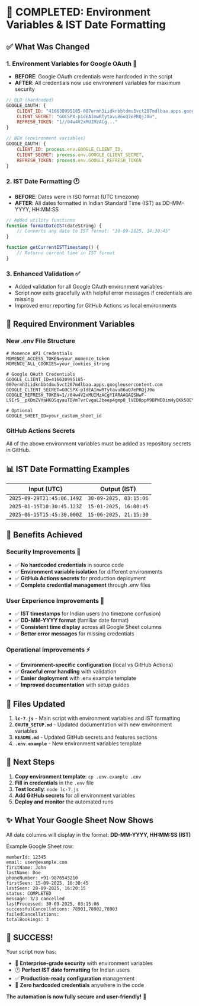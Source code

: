 # 🎉 COMPLETED: Environment Variables & IST Date Formatting

## ✅ **What Was Changed**

### 1. **Environment Variables for Google OAuth** 🔐
- **BEFORE**: Google OAuth credentials were hardcoded in the script
- **AFTER**: All credentials now use environment variables for maximum security

```javascript
// OLD (hardcoded)
GOOGLE_OAUTH: {
    CLIENT_ID: "416630995185-007ermh3iidknbbtdmu5vct207mdlbaa.apps.googleusercontent.com",
    CLIENT_SECRET: "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",
    REFRESH_TOKEN: "1//04w4V2xMUIMzACg..."
}

// NEW (environment variables)  
GOOGLE_OAUTH: {
    CLIENT_ID: process.env.GOOGLE_CLIENT_ID,
    CLIENT_SECRET: process.env.GOOGLE_CLIENT_SECRET,
    REFRESH_TOKEN: process.env.GOOGLE_REFRESH_TOKEN
}
```

### 2. **IST Date Formatting** 🕐
- **BEFORE**: Dates were in ISO format (UTC timezone)
- **AFTER**: All dates formatted in Indian Standard Time (IST) as DD-MM-YYYY, HH:MM:SS

```javascript
// Added utility functions
function formatDateIST(dateString) {
    // Converts any date to IST format: "30-09-2025, 14:30:45"
}

function getCurrentISTTimestamp() {
    // Returns current time in IST format
}
```

### 3. **Enhanced Validation** ✅
- Added validation for all Google OAuth environment variables
- Script now exits gracefully with helpful error messages if credentials are missing
- Improved error reporting for GitHub Actions vs local environments

## 🔧 **Required Environment Variables**

### **New .env File Structure**
```env
# Momence API Credentials
MOMENCE_ACCESS_TOKEN=your_momence_token
MOMENCE_ALL_COOKIES=your_cookies_string

# Google OAuth Credentials  
GOOGLE_CLIENT_ID=416630995185-007ermh3iidknbbtdmu5vct207mdlbaa.apps.googleusercontent.com
GOOGLE_CLIENT_SECRET=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
GOOGLE_REFRESH_TOKEN=1//04w4V2xMUIMzACgYIARAAGAQSNwF-L9Ir5__pXDmZVYaHKOSqyauTDVmTvrCvgaL2beep4gmp8_lVED0ppM9BPWDDimHyQKk50EY

# Optional
GOOGLE_SHEET_ID=your_custom_sheet_id
```

### **GitHub Actions Secrets**
All of the above environment variables must be added as repository secrets in GitHub.

## 📊 **IST Date Formatting Examples**

| Input (UTC) | Output (IST) |
|-------------|--------------|
| `2025-09-29T21:45:06.149Z` | `30-09-2025, 03:15:06` |
| `2025-01-15T10:30:45.123Z` | `15-01-2025, 16:00:45` |
| `2025-06-15T15:45:30.000Z` | `15-06-2025, 21:15:30` |

## 🎯 **Benefits Achieved**

### **Security Improvements** 🔐
- ✅ **No hardcoded credentials** in source code
- ✅ **Environment variable isolation** for different environments  
- ✅ **GitHub Actions secrets** for production deployment
- ✅ **Complete credential management** through .env files

### **User Experience Improvements** 🚀
- ✅ **IST timestamps** for Indian users (no timezone confusion)
- ✅ **DD-MM-YYYY format** (familiar date format)
- ✅ **Consistent time display** across all Google Sheet columns
- ✅ **Better error messages** for missing credentials

### **Operational Improvements** ⚡
- ✅ **Environment-specific configuration** (local vs GitHub Actions)
- ✅ **Graceful error handling** with validation
- ✅ **Easier deployment** with .env.example template
- ✅ **Improved documentation** with setup guides

## 📁 **Files Updated**

1. **`lc-7.js`** - Main script with environment variables and IST formatting
2. **`OAUTH_SETUP.md`** - Updated documentation with new environment variables
3. **`README.md`** - Updated GitHub secrets and features sections
4. **`.env.example`** - New environment variables template

## 🚀 **Next Steps**

1. **Copy environment template**: `cp .env.example .env`
2. **Fill in credentials** in the `.env` file
3. **Test locally**: `node lc-7.js`
4. **Add GitHub secrets** for all environment variables
5. **Deploy and monitor** the automated runs

## ✨ **What Your Google Sheet Now Shows**

All date columns will display in the format: **DD-MM-YYYY, HH:MM:SS (IST)**

Example Google Sheet row:
```
memberId: 12345
email: user@example.com
firstName: John  
lastName: Doe
phoneNumber: +91-9876543210
firstSeen: 15-09-2025, 10:30:45
lastSeen: 28-09-2025, 16:20:15
status: COMPLETED
message: 3/3 cancelled
lastProcessed: 30-09-2025, 03:15:06
successfulCancellations: 78901,78902,78903
failedCancellations: 
totalBookings: 3
```

## 🎉 **SUCCESS!** 

Your script now has:
- 🔐 **Enterprise-grade security** with environment variables
- 🕐 **Perfect IST date formatting** for Indian users  
- ✅ **Production-ready configuration** management
- 🚀 **Zero hardcoded credentials** anywhere in the code

**The automation is now fully secure and user-friendly!** 🎯